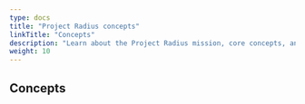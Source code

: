 ```yaml
---
type: docs
title: "Project Radius concepts"
linkTitle: "Concepts"
description: "Learn about the Project Radius mission, core concepts, and architecture"
weight: 10
---
```


## Concepts
